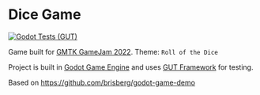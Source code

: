 # Dice Game

[![Godot Tests (GUT)](https://github.com/brisberg/dice-game/actions/workflows/test.yml/badge.svg?branch=main)](https://github.com/brisberg/dice-game/actions/workflows/test.yml)

Game built for [GMTK GameJam 2022](https://itch.io/jam/gmtk-jam-2022). Theme: `Roll of the Dice`

Project is built in [Godot Game Engine](https://godotengine.org/) and uses [GUT Framework](https://github.com/bitwes/Gut) for testing.

Based on https://github.com/brisberg/godot-game-demo